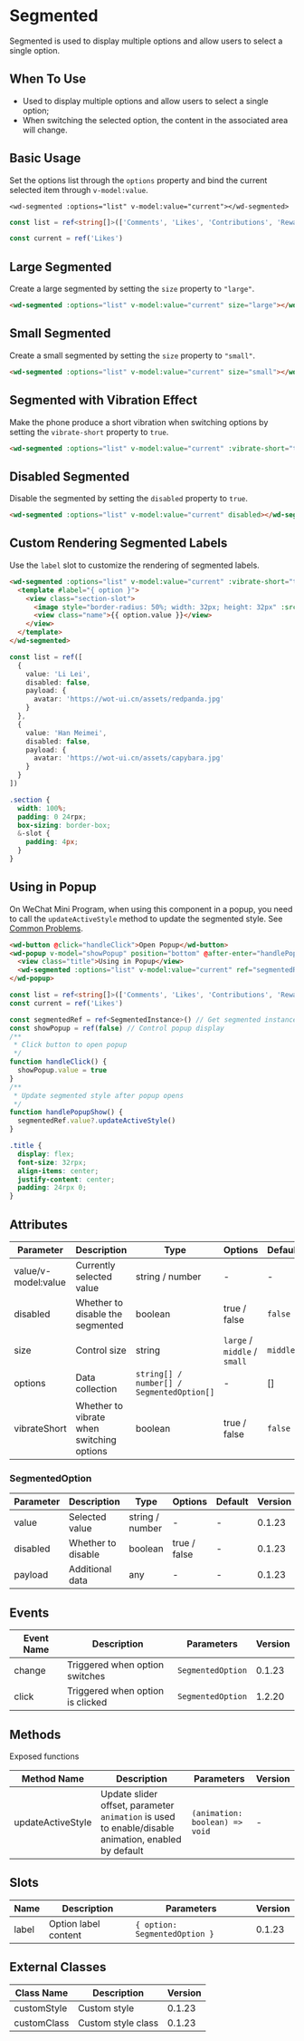 # Segmented

Segmented is used to display multiple options and allow users to select a single option.

## When To Use

- Used to display multiple options and allow users to select a single option;
- When switching the selected option, the content in the associated area will change.

## Basic Usage

Set the options list through the `options` property and bind the current selected item through `v-model:value`.

```vue
<wd-segmented :options="list" v-model:value="current"></wd-segmented>
```

```ts
const list = ref<string[]>(['Comments', 'Likes', 'Contributions', 'Rewards'])

const current = ref('Likes')
```

## Large Segmented

Create a large segmented by setting the `size` property to `"large"`.

```html
<wd-segmented :options="list" v-model:value="current" size="large"></wd-segmented>
```

## Small Segmented

Create a small segmented by setting the `size` property to `"small"`.

```html
<wd-segmented :options="list" v-model:value="current" size="small"></wd-segmented>
```

## Segmented with Vibration Effect

Make the phone produce a short vibration when switching options by setting the `vibrate-short` property to `true`.

```html
<wd-segmented :options="list" v-model:value="current" :vibrate-short="true"></wd-segmented>
```

## Disabled Segmented

Disable the segmented by setting the `disabled` property to `true`.

```html
<wd-segmented :options="list" v-model:value="current" disabled></wd-segmented>
```

## Custom Rendering Segmented Labels

Use the `label` slot to customize the rendering of segmented labels.

```html
<wd-segmented :options="list" v-model:value="current" :vibrate-short="true">
  <template #label="{ option }">
    <view class="section-slot">
      <image style="border-radius: 50%; width: 32px; height: 32px" :src="option.payload.avatar" />
      <view class="name">{{ option.value }}</view>
    </view>
  </template>
</wd-segmented>
```

```ts
const list = ref([
  {
    value: 'Li Lei',
    disabled: false,
    payload: {
      avatar: 'https://wot-ui.cn/assets/redpanda.jpg'
    }
  },
  {
    value: 'Han Meimei',
    disabled: false,
    payload: {
      avatar: 'https://wot-ui.cn/assets/capybara.jpg'
    }
  }
])
```

```scss
.section {
  width: 100%;
  padding: 0 24rpx;
  box-sizing: border-box;
  &-slot {
    padding: 4px;
  }
}
```

## Using in Popup
On WeChat Mini Program, when using this component in a popup, you need to call the `updateActiveStyle` method to update the segmented style. See [Common Problems](/guide/common-problems.html#why-do-slider-tabs-and-other-components-behave-abnormally-when-using-popup-actionsheet-dropdownitem-and-other-popup-components-in-wechat-mini-program).

```html
<wd-button @click="handleClick">Open Popup</wd-button>
<wd-popup v-model="showPopup" position="bottom" @after-enter="handlePopupShow" closable custom-style="height: 200px;padding: 0 24rpx;">
  <view class="title">Using in Popup</view>
  <wd-segmented :options="list" v-model:value="current" ref="segmentedRef"></wd-segmented>
</wd-popup>
```
```ts
const list = ref<string[]>(['Comments', 'Likes', 'Contributions', 'Rewards'])
const current = ref('Likes')

const segmentedRef = ref<SegmentedInstance>() // Get segmented instance
const showPopup = ref(false) // Control popup display
/**
 * Click button to open popup
 */
function handleClick() {
  showPopup.value = true
}
/**
 * Update segmented style after popup opens
 */
function handlePopupShow() {
  segmentedRef.value?.updateActiveStyle()
}
```
```css
.title {
  display: flex;
  font-size: 32rpx;
  align-items: center;
  justify-content: center;
  padding: 24rpx 0;
}
```

## Attributes

| Parameter | Description | Type | Options | Default | Version |
|-----------|-------------|------|----------|---------|----------|
| value/v-model:value | Currently selected value | string / number | - | - | 0.1.23 |
| disabled | Whether to disable the segmented | boolean | true / false | `false` | 0.1.23 |
| size | Control size | string | `large` / `middle` / `small` | `middle` | 0.1.23 |
| options | Data collection | `string[] / number[] / SegmentedOption[]` | - | [] | 0.1.23 |
| vibrateShort | Whether to vibrate when switching options | boolean | true / false | `false` | 0.1.23 |

### SegmentedOption

| Parameter | Description | Type | Options | Default | Version |
|-----------|-------------|------|----------|---------|----------|
| value | Selected value | string / number | - | - | 0.1.23 |
| disabled | Whether to disable | boolean | true / false | - | 0.1.23 |
| payload | Additional data | any | - | - | 0.1.23 |

## Events

| Event Name | Description | Parameters | Version |
|------------|-------------|------------|----------|
| change | Triggered when option switches | `SegmentedOption` | 0.1.23 |
| click | Triggered when option is clicked | `SegmentedOption` | 1.2.20 |

## Methods

Exposed functions

| Method Name | Description | Parameters | Version |
|-------------|-------------|------------|----------|
| updateActiveStyle | Update slider offset, parameter `animation` is used to enable/disable animation, enabled by default | `(animation: boolean) => void` | - |

## Slots

| Name | Description | Parameters | Version |
|------|-------------|------------|----------|
| label | Option label content | `{ option: SegmentedOption }` | 0.1.23 |

## External Classes

| Class Name | Description | Version |
|------------|-------------|----------|
| customStyle | Custom style | 0.1.23 |
| customClass | Custom style class | 0.1.23 |
